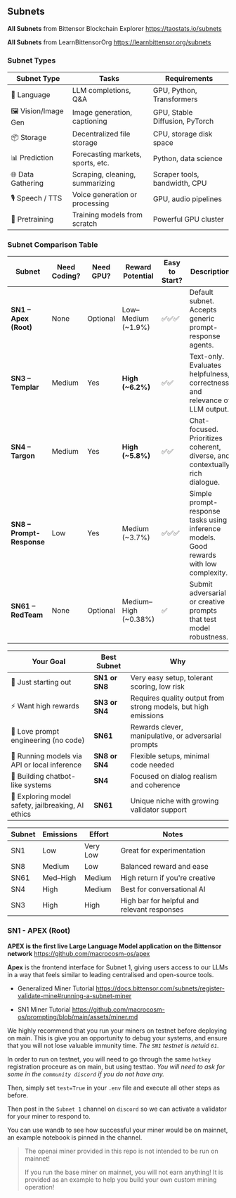 ## Subnets
**All Subnets** from Bittensor Blockchain Explorer
https://taostats.io/subnets

**All Subnets** from LearnBittensorOrg
https://learnbittensor.org/subnets

### Subnet Types
| Subnet Type	| Tasks | Requirements |
| ------------- | ----- | ------------ |
| 💬 Language | LLM completions, Q&A | GPU, Python, Transformers |
| 🖼️ Vision/Image Gen | Image generation, captioning | GPU, Stable Diffusion, PyTorch |
| 📦 Storage | Decentralized file storage | CPU, storage disk space |
| 📊 Prediction | Forecasting markets, sports, etc. | Python, data science |
| 🌐 Data Gathering | Scraping, cleaning, summarizing | Scraper tools, bandwidth, CPU |
| 🎙️ Speech / TTS | Voice generation or processing | GPU, audio pipelines |
| 🧠 Pretraining | Training models from scratch | Powerful GPU cluster |


### Subnet Comparison Table
| **Subnet**                | **Need Coding?** | **Need GPU?** | **Reward Potential**  | **Easy to Start?** | **Description**                                                                        | **Best For**                                            |
| ------------------------- | ---------------- | ------------- | --------------------- | ------------------ | -------------------------------------------------------------------------------------- | ------------------------------------------------------- |
| **SN1 – Apex (Root)**     | None             | Optional      | Low–Medium (\~1.9%)   | ✅✅✅                | Default subnet. Accepts generic prompt-response agents.                                | Beginners, testing, learning the network                |
| **SN3 – Templar**         | Medium           | Yes           | **High (\~6.2%)**     | ✅✅                 | Text-only. Evaluates helpfulness, correctness, and relevance of LLM output.            | High-quality LLM miners (Mistral, GPTQ, LLaMA)          |
| **SN4 – Targon**          | Medium           | Yes           | **High (\~5.8%)**     | ✅✅                 | Chat-focused. Prioritizes coherent, diverse, and contextually rich dialogue.           | Chatbots, conversational AI agents                      |
| **SN8 – Prompt-Response** | Low              | Yes           | Medium (\~3.7%)       | ✅✅✅                | Simple prompt-response tasks using inference models. Good rewards with low complexity. | Inference mining with local or API-based models         |
| **SN61 – RedTeam**        | None             | Optional      | Medium–High (\~0.38%) | ✅                  | Submit adversarial or creative prompts that test model robustness.                     | Prompt hackers, creative writers, AI safety enthusiasts |


| **Your Goal**                                      | **Best Subnet** | **Why**                                                        |
| -------------------------------------------------- | --------------- | -------------------------------------------------------------- |
| 🌱 Just starting out                               | **SN1 or SN8**  | Very easy setup, tolerant scoring, low risk                    |
| ⚡ Want high rewards                                | **SN3 or SN4**  | Requires quality output from strong models, but high emissions |
| 🧠 Love prompt engineering (no code)               | **SN61**        | Rewards clever, manipulative, or adversarial prompts           |
| 🧪 Running models via API or local inference       | **SN8 or SN4**  | Flexible setups, minimal code needed                           |
| 🤖 Building chatbot-like systems                   | **SN4**         | Focused on dialog realism and coherence                        |
| 🧪 Exploring model safety, jailbreaking, AI ethics | **SN61**        | Unique niche with growing validator support                    |


| Subnet | Emissions | Effort   | Notes                                       |
| ------ | --------- | -------- | ------------------------------------------- |
| SN1    | Low       | Very Low | Great for experimentation                   |
| SN8    | Medium    | Low      | Balanced reward and ease                    |
| SN61   | Med–High  | Medium   | High return if you're creative              |
| SN4    | High      | Medium   | Best for conversational AI                  |
| SN3    | High      | High     | High bar for helpful and relevant responses |


### SN1 - APEX (Root)
**APEX is the first live Large Language Model application on the Bittensor network**
https://github.com/macrocosm-os/apex

**Apex** is the frontend interface for Subnet 1, giving users access to our LLMs in a way that feels similar to leading centralised and open-source tools.


- Generalized Miner Tutorial
https://docs.bittensor.com/subnets/register-validate-mine#running-a-subnet-miner

- SN1 Miner Tutorial
https://github.com/macrocosm-os/prompting/blob/main/assets/miner.md

We highly recommend that you run your miners on testnet before deploying on main. This is give you an opportunity to debug your systems, and ensure that you will not lose valuable immunity time.
*The `SN1` testnet is netuid `61`.*

In order to run on testnet, you will need to go through the same `hotkey` registration proceure as on main, but using testtao. *You will need to ask for some in the `community discord` if you do not have any.*

Then, simply set `test=True` in your `.env` file and execute all other steps as before.

Then post in the `Subnet 1` channel on `discord` so we can activate a validator for your miner to respond to.

You can use wandb to see how successful your miner would be on mainnet, an example notebook is pinned in the channel.

> The openai miner provided in this repo is not intended to be run on mainnet!
>
> If you run the base miner on mainnet, you will not earn anything! It is provided as an example to help you build your own custom mining operation!

